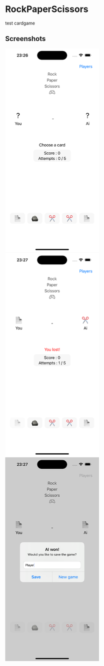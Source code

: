 # RockPaperScissors
test cardgame

## Screenshots

  <img src="./Screenshots/Simulator Screenshot - iPhone 14 Pro 16.4 - 2023-10-15 at 23.26.49.png" width="300">      <img src="./Screenshots/Simulator Screenshot - iPhone 14 Pro 16.4 - 2023-10-15 at 23.27.00.png" width="300">      <img src="./Screenshots/Simulator Screenshot - iPhone 14 Pro 16.4 - 2023-10-15 at 23.27.22.png" width="300">
  
  
